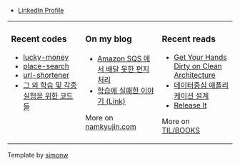 - [LinkedIn Profile](https://www.linkedin.com/in/kyujinnam/)

<table><tr><td valign="top" width="33%">

### Recent codes

<!-- recent_releases starts -->

- [lucky-money](https://github.com/iamkyu/lucky-money)
- [place-search](https://github.com/iamkyu/place-search)
- [url-shortener](https://github.com/iamkyu/url-shortener)
- [그 외 학습 및 각종 실험을 위한 코드들](https://github.com/scratchstudio)
  
</td><td valign="top" width="34%">

### On my blog

<!-- blog starts -->

- [Amazon SQS 에서 배달 못한 편지 처리](https://namkyujin.com/post/20191023-amazon-sqs-dlq/)
- [학습에 실패한 이야기 (Link)](http://woowabros.github.io/experience/2017/12/11/how-to-study.html)
<!-- blog ends -->
More on [namkyujin.com](https://namkyujin.com/)
</td><td valign="top" width="33%">

### Recent reads

<!-- recent_reads starts -->

- [Get Your Hands Dirty on Clean Architecture](https://github.com/iamkyu/TIL/blob/master/books/summary/get-your-hands-ca.md)
- [데이터중심 애플리케이션 설계](https://github.com/iamkyu/TIL/blob/master/books/summary/ddia.md)
- [Release It](https://github.com/iamkyu/TIL/blob/master/books/summary/release-it.md)

<!-- tils ends -->
More on [TIL/BOOKS](https://github.com/iamkyu/TIL/blob/master/books/books.md)
</td></tr></table>


Template by <a href="https://simonwillison.net/2020/Jul/10/self-updating-profile-readme/">simonw</a>
